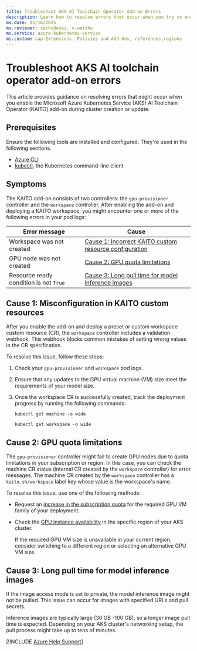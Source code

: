 ```yaml
---
title: Troubleshoot AKS AI Toolchain Operator Add-on Errors
description: Learn how to resolve errors that occur when you try to enable the Azure Kubernetes Service (AKS) AI toolchain operator add-on.
ms.date: 05/16/2025
ms.reviewer: sachidesai, v-weizhu
ms.service: azure-kubernetes-service
ms.custom: sap:Extensions, Policies and Add-Ons, references_regions
---
```

# Troubleshoot AKS AI toolchain operator add-on errors

This article provides guidance on resolving errors that might occur when you enable the Microsoft Azure Kubernetes Service (AKS) AI Toolchain Operator (KAITO) add-on during cluster creation or update.

## Prerequisites

Ensure the following tools are installed and configured. They're used in the following sections.

- [Azure CLI](/cli/azure/install-azure-cli)
- [kubectl](https://kubernetes.io/docs/tasks/tools/install-kubectl/), the Kubernetes command-line client

## Symptoms

The KAITO add-on consists of two controllers: the `gpu-provisioner` controller and the `workspace` controller. After enabling the add-on and deploying a KAITO workspace, you might encounter one or more of the following errors in your pod logs:

| Error message | Cause |
| --- | --- |
| Workspace was not created | [Cause 1: Incorrect KAITO custom resource configuration](#cause-1-misconfiguration-in-kaito-custom-resources) |
| GPU node was not created | [Cause 2: GPU quota limitations](#cause-2-gpu-quota-limitations) |
| Resource ready condition is not `True` | [Cause 3: Long pull time for model inference images](#cause-3-long-pull-time-for-model-inference-images)|

## Cause 1: Misconfiguration in KAITO custom resources

After you enable the add-on and deploy a preset or custom workspace custom resource (CR), the `workspace` controller includes a validation webhook. This webhook blocks common mistakes of setting wrong values in the CR specification.

To resolve this issue, follow these steps:

1. Check your `gpu-provisioner` and `workspace` pod logs.
2. Ensure that any updates to the GPU virtual machine (VM) size meet the requirements of your model size.
3. Once the workspace CR is successfully created, track the deployment progress by running the following commands:

    ```azurecli
    kubectl get machine -o wide
    ```

    ```azurecli
    kubectl get workspace -o wide
    ```

## Cause 2: GPU quota limitations

The `gpu-provisioner` controller might fail to create GPU nodes due to quota limitations in your subscription or region. In this case, you can check the machine CR status (internal CR created by the `workspace` controller) for error messages. The machine CR created by the `workspace` controller has a `kaito.sh/workspace` label key whose value is the workspace's name.

To resolve this issue, use one of the following methods:

- Request an [increase in the subscription quota](/azure/quotas/quickstart-increase-quota-portal?) for the required GPU VM family of your deployment.
- Check the [GPU instance availability](https://azure.microsoft.com/explore/global-infrastructure/products-by-region/table?msockid=182ea2d5e1ff6eb61ccbb1b8e5ff608a) in the specific region of your AKS cluster.

    If the required GPU VM size is unavailable in your current region, consider switching to a different region or selecting an alternative GPU VM size.

## Cause 3: Long pull time for model inference images

If the image access mode is set to private, the model inference image might not be pulled. This issue can occur for images with specified URLs and pull secrets.

Inference images are typically large (30 GB -100 GB), so a longer image pull time is expected. Depending on your AKS cluster's networking setup, the pull process might take up to tens of minutes.

[!INCLUDE [Azure Help Support](../../../includes/azure-help-support.md)]
